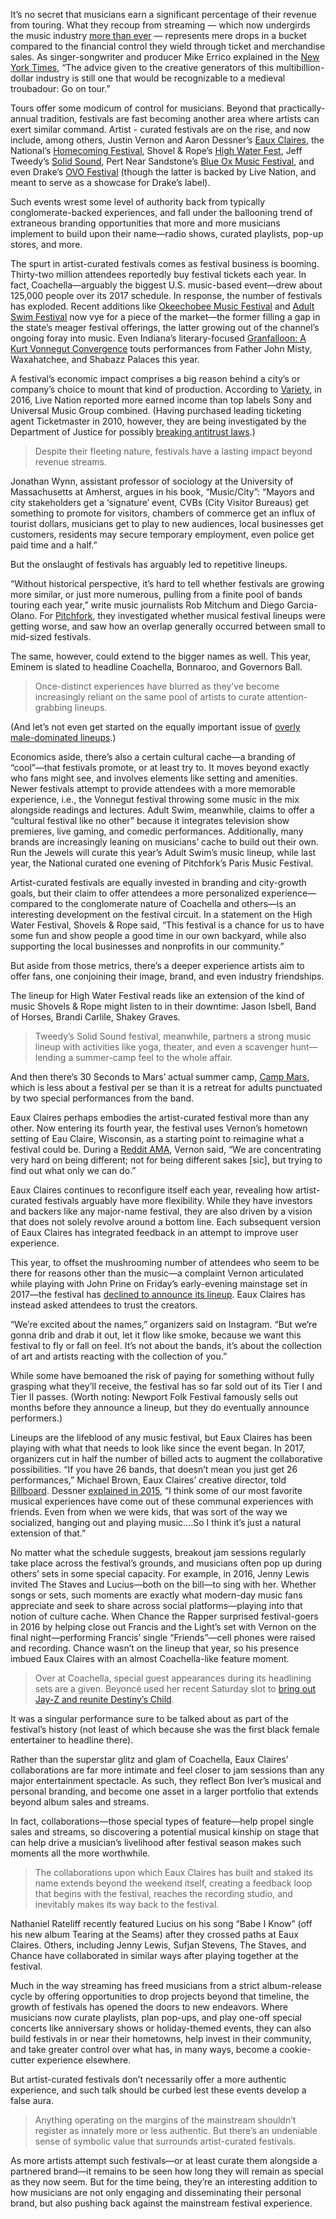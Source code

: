 It’s no secret that musicians earn a significant percentage of their revenue from touring. What they recoup from streaming — which now undergirds the music industry [more than ever](https://www.billboard.com/articles/business/8257558/us-music-industry-2017-highest-revenue-in-decade-fueled-paid-subscriptions) — represents mere drops in a bucket compared to the financial control they wield through ticket and merchandise sales. As singer-songwriter and producer Mike Errico explained in the [New York Times](https://www.nytimes.com/2016/01/25/magazine/touring-cant-save-musicians-in-the-age-of-spotify.html), “The advice given to the creative generators of this multibillion-dollar industry is still one that would be recognizable to a medieval troubadour: Go on tour.”

Tours offer some modicum of control for musicians. Beyond that practically-annual tradition, festivals are fast becoming another area where artists can exert similar command. Artist - curated festivals are on the rise, and now include, among others, Justin Vernon and Aaron Dessner’s [Eaux Claires](http://eauxclaires.com/), the National’s [Homecoming Festival](https://ntlhomecoming.com), Shovel & Rope’s [High Water Fest](http://www.highwaterfest.com/#artists), Jeff Tweedy’s [Solid Sound](http://solidsoundfestival.com/), Pert Near Sandstone’s [Blue Ox Music Festival](http://www.blueoxmusicfestival.com/), and even Drake’s [OVO Festival](https://www.everfest.com/e/ovo-fest-toronto-on) (though the latter is backed by Live Nation, and meant to serve as a showcase for Drake’s label). 

Such events wrest some level of authority back from typically conglomerate-backed experiences, and fall under the ballooning trend of extraneous branding opportunities that more and more musicians implement to build upon their name—radio shows, curated playlists, pop-up stores, and more.

The spurt in artist-curated festivals comes as festival business is booming. Thirty-two million attendees reportedly buy festival tickets each year. In fact, Coachella—arguably the biggest U.S. music-based event—drew about 125,000 people over its 2017 schedule. In response, the number of festivals has exploded. Recent additions like [Okeechobee Music Festival](https://okeechobeefest.com/) and [Adult Swim Festival](https://adultswimfestival.com/) now vye for a piece of the market—the former filling a gap in the state’s meager festival offerings, the latter growing out of the channel’s ongoing foray into music. Even Indiana’s literary-focused [Granfalloon: A Kurt Vonnegut Convergence](https://pitchfork.com/news/kurt-vonnegut-festival-to-feature-father-john-misty-waxahatchee-and-more/) touts performances from Father John Misty, Waxahatchee, and Shabazz Palaces this year. 

A festival’s economic impact comprises a big reason behind a city’s or company’s choice to mount that kind of production. According to [Variety](http://variety.com/2017/music/features/live-nation-concert-business-1201979571/), in 2016, Live Nation reported more earned income than top labels Sony and Universal Music Group combined. (Having purchased leading ticketing agent Ticketmaster in 2010, however, they are being investigated by the Department of Justice for possibly [breaking antitrust laws](https://www.nytimes.com/2018/04/01/arts/music/live-nation-ticketmaster.html).) 

>Despite their fleeting nature, festivals have a lasting impact beyond revenue streams. 

Jonathan Wynn, assistant professor of sociology at the University of Massachusetts at Amherst, argues in his book, “Music/City”: “Mayors and city stakeholders get a ‘signature’ event, CVBs (City Visitor Bureaus) get something to promote for visitors, chambers of commerce get an influx of tourist dollars, musicians get to play to new audiences, local businesses get customers, residents may secure temporary employment, even police get paid time and a half.” 

But the onslaught of festivals has arguably led to repetitive lineups. 

“Without historical perspective, it’s hard to tell whether festivals are growing more similar, or just more numerous, pulling from a finite pool of bands touring each year,” write music journalists Rob Mitchum and Diego Garcia-Olano. For [Pitchfork](https://pitchfork.com/features/festival-report/10059-are-music-festival-lineups-getting-worse/), they investigated whether musical festival lineups were getting worse, and saw how an overlap generally occurred between small to mid-sized festivals. 

The same, however, could extend to the bigger names as well. This year, Eminem is slated to headline Coachella, Bonnaroo, and Governors Ball. 
>Once-distinct experiences have blurred as they’ve become increasingly reliant on the same pool of artists to curate attention-grabbing lineups. 

(And let’s not even get started on the equally important issue of [overly male-dominated lineups](https://www.salon.com/2018/01/13/its-time-to-tear-down-the-music-festival-boys-club/).) 

Economics aside, there’s also a certain cultural cache—a branding of “cool”—that festivals promote, or at least try to. It moves beyond exactly who fans might see, and involves elements like setting and amenities. Newer festivals attempt to provide attendees with a more memorable experience, i.e., the Vonnegut festival throwing some music in the mix alongside readings and lectures. Adult Swim, meanwhile, claims to offer a “cultural festival like no other” because it integrates television show premieres, live gaming, and comedic performances. Additionally, many brands are increasingly leaning on musicians’ cache to build out their own. Run the Jewels will curate this year’s Adult Swim’s music lineup, while last year, the National curated one evening of Pitchfork’s Paris Music Festival.

Artist-curated festivals are equally invested in branding and city-growth goals, but their claim to offer attendees a more personalized experience—compared to the conglomerate nature of Coachella and others—is an interesting development on the festival circuit. In a statement on the High Water Festival, Shovels & Rope said, “This festival is a chance for us to have some fun and show people a good time in our own backyard, while also supporting the local businesses and nonprofits in our community.” 

But aside from those metrics, there’s a deeper experience artists aim to offer fans, one conjoining their image, brand, and even industry friendships.  

The lineup for High Water Festival reads like an extension of the kind of music Shovels & Rope might listen to in their downtime: Jason Isbell, Band of Horses, Brandi Carlile, Shakey Graves. 
>Tweedy’s Solid Sound festival, meanwhile, partners a strong music lineup with activities like yoga, theater, and even a scavenger hunt—lending a summer-camp feel to the whole affair. 

And then there’s 30 Seconds to Mars’ actual summer camp, [Camp Mars](https://summercampmars.com/), which is less about a festival per se than it is a retreat for adults punctuated by two special performances from the band. 

Eaux Claires perhaps embodies the artist-curated festival more than any other. Now entering its fourth year, the festival uses Vernon’s hometown setting of Eau Claire, Wisconsin, as a starting point to reimagine what a festival could be. During a [Reddit AMA](https://www.reddit.com/r/Music/comments/6899ix/ama_we_are_eaux_claires_justin_vernon_aaron/?st=jereq9tq&sh=b6bb26d6), Vernon said, “We are concentrating very hard on being different; not for being different sakes [sic], but trying to find out what only we can do.” 

Eaux Claires continues to reconfigure itself each year, revealing how artist-curated festivals arguably have more flexibility. While they have investors and backers like any major-name festival, they are also driven by a vision that does not solely revolve around a bottom line. Each subsequent version of Eaux Claires has integrated feedback in an attempt to improve user experience. 

This year, to offset the mushrooming number of attendees who seem to be there for reasons other than the music—a complaint Vernon articulated while playing with John Prine on Friday’s early-evening mainstage set in 2017—the festival has [declined to announce its lineup](https://www.instagram.com/p/Bbj-A2FlGv1/?hl=en&taken-by=eauxclaireswi). Eaux Claires has instead asked attendees to trust the creators. 

“We’re excited about the names,” organizers said on Instagram. “But we’re gonna drib and drab it out, let it flow like smoke, because we want this festival to fly or fall on feel. It’s not about the bands, it’s about the collection of art and artists reacting with the collection of you.” 

While some have bemoaned the risk of paying for something without fully grasping what they’ll receive, the festival has so far sold out of its Tier I and Tier II passes. (Worth noting: Newport Folk Festival famously sells out months before they announce a lineup, but they do eventually announce performers.) 

Lineups are the lifeblood of any music festival, but Eaux Claires has been playing with what that needs to look like since the event began. In 2017, organizers cut in half the number of billed acts to augment the collaborative possibilities. “If you have 26 bands, that doesn’t mean you just get 26 performances,” Michael Brown, Eaux Claires’ creative director, told [Billboard](https://www.billboard.com/articles/news/magazine-feature/7751657/bon-iver-justin-vernon-the-national-aaron-dessner-eaux-claires). Dessner [explained in 2015](https://consequenceofsound.net/2015/07/eaux-claires-2015-festival-review-from-worst-to-best/26/), “I think some of our most favorite musical experiences have come out of these communal experiences with friends. Even from when we were kids, that was sort of the way we socialized, hanging out and playing music….So I think it’s just a natural extension of that.” 

No matter what the schedule suggests, breakout jam sessions regularly take place across the festival’s grounds, and musicians often pop up during others’ sets in some special capacity. For example, in 2016, Jenny Lewis invited The Staves and Lucius—both on the bill—to sing with her. Whether songs or sets, such moments are exactly what modern-day music fans appreciate and seek to share across social platforms—playing into that notion of culture cache. When Chance the Rapper surprised festival-goers in 2016 by helping close out Francis and the Light’s set with Vernon on the final night—performing Francis’ single “Friends”—cell phones were raised and recording. Chance wasn’t on the lineup that year, so his presence imbued Eaux Claires with an almost Coachella-like feature moment. 

>Over at Coachella, special guest appearances during its headlining sets are a given. Beyoncé used her recent Saturday slot to [bring out Jay-Z and reunite Destiny’s Child](https://www.detroitnews.com/story/entertainment/music/2018/04/15/beyonce-coachella-destinys-child-reunion/33861961/). 

It was a singular performance sure to be talked about as part of the festival’s history (not least of which because she was the first black female entertainer to headline there). 

Rather than the superstar glitz and glam of Coachella, Eaux Claires’ collaborations are far more intimate and feel closer to jam sessions than any major entertainment spectacle. As such, they reflect Bon Iver’s musical and personal branding, and become one asset in a larger portfolio that extends beyond album sales and streams. 

In fact, collaborations—those special types of feature—help propel single sales and streams, so discovering a potential musical kinship on stage that can help drive a musician’s livelihood after festival season makes such moments all the more worthwhile. 
>The collaborations upon which Eaux Claires has built and staked its name extends beyond the weekend itself, creating a feedback loop that begins with the festival, reaches the recording studio, and inevitably makes its way back to the festival. 

Nathaniel Rateliff recently featured Lucius on his song “Babe I Know” (off his new album Tearing at the Seams) after they crossed paths at Eaux Claires. Others, including Jenny Lewis, Sufjan Stevens, The Staves, and Chance have collaborated in similar ways after playing together at the festival. 

Much in the way streaming has freed musicians from a strict album-release cycle by offering opportunities to drop projects beyond that timeline, the growth of festivals has opened the doors to new endeavors. Where musicians now curate playlists, plan pop-ups, and play one-off special concerts like anniversary shows or holiday-themed events, they can also build festivals in or near their hometowns, help invest in their community, and take greater control over what has, in many ways, become a cookie-cutter experience elsewhere. 

But artist-curated festivals don’t necessarily offer a more authentic experience, and such talk should be curbed lest these events develop a false aura. 
>Anything operating on the margins of the mainstream shouldn’t register as innately more or less authentic. But there’s an undeniable sense of symbolic value that surrounds artist-curated festivals. 

As more artists attempt such festivals—or at least curate them alongside a partnered brand—it remains to be seen how long they will remain as special as they now seem. But for the time being, they’re an interesting addition to how musicians are not only engaging and disseminating their personal brand, but also pushing back against the mainstream festival experience.  
